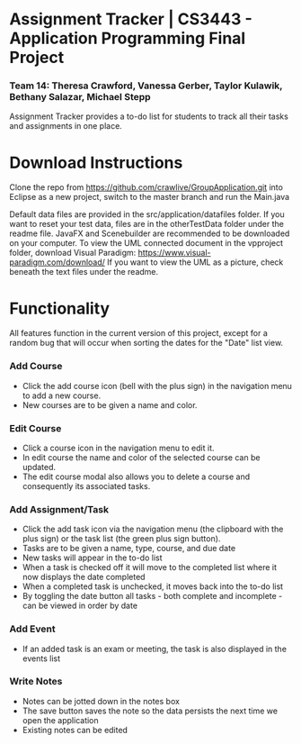 # Assignment Tracker | CS3443 - Application Programming Final Project
### Team 14: Theresa Crawford, Vanessa Gerber, Taylor Kulawik, Bethany Salazar, Michael Stepp

Assignment Tracker provides a to-do list for students to track all their tasks and assignments in one place.

# Download Instructions
Clone the repo from https://github.com/crawlive/GroupApplication.git into Eclipse as a new project, switch to the master branch and run the Main.java

Default data files are provided in the src/application/datafiles folder. If you want to reset your test data, files are in the otherTestData folder under the readme file.
JavaFX and Scenebuilder are recommended to be downloaded on your computer.
To view the UML connected document in the vpproject folder, download Visual Paradigm: https://www.visual-paradigm.com/download/
If you want to view the UML as a picture, check beneath the text files under the readme. 

# Functionality
All features function in the current version of this project, except for a random bug that will occur when sorting the dates for the "Date" list view.

### Add Course
- Click the add course icon (bell with the plus sign) in the navigation menu to add a new course.
- New courses are to be given a name and color.

### Edit Course
- Click a course icon in the navigation menu to edit it. 
- In edit course the name and color of the selected course can be updated.
- The edit course modal also allows you to delete a course and consequently its associated tasks.

### Add Assignment/Task
- Click the add task icon via the navigation menu (the clipboard with the plus sign) or the task list (the green plus sign button).
- Tasks are to be given a name, type, course, and due date
- New tasks will appear in the to-do list
- When a task is checked off it will move to the completed list where it now displays the date completed
- When a completed task is unchecked, it moves back into the to-do list
- By toggling the date button all tasks - both complete and incomplete - can be viewed in order by date

### Add Event
- If an added task is an exam or meeting, the task is also displayed in the events list

### Write Notes
- Notes can be jotted down in the notes box
- The save button saves the note so the data persists the next time we open the application
- Existing notes can be edited

